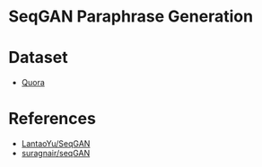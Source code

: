 # SeqGAN Paraphrase Generation

# Dataset

- [Quora](https://data.quora.com/First-Quora-Dataset-Release-Question-Pairs)

# References

- [LantaoYu/SeqGAN](https://github.com/LantaoYu/SeqGAN)
- [suragnair/seqGAN](https://github.com/suragnair/seqGAN)

